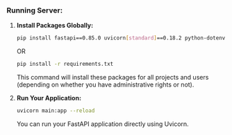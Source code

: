 ### Running Server:

1. **Install Packages Globally:**
   ```bash
   pip install fastapi==0.85.0 uvicorn[standard]==0.18.2 python-dotenv==0.21.0 pydantic==1.10.2
   ```
   OR
   ```bash
   pip install -r requirements.txt
   ```

   This command will install these packages for all projects and users (depending on whether you have administrative rights or not).

2. **Run Your Application:**
   ```bash
   uvicorn main:app --reload
   ```
   You can run your FastAPI application directly using Uvicorn.
